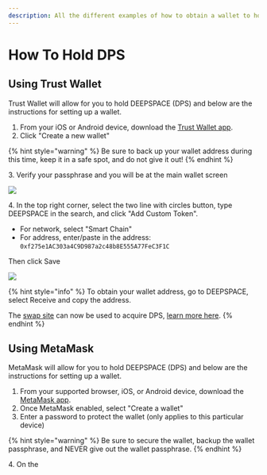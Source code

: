 ```yaml
---
description: All the different examples of how to obtain a wallet to hold DEEPSPACE - $DPS
---
```

# How To Hold DPS

## Using Trust Wallet

Trust Wallet will allow for you to hold DEEPSPACE (DPS) and below are the instructions for setting up a wallet.

1. From your iOS or Android device, download the [Trust Wallet app](https://trustwallet.com/download-page).
2. Click "Create a new wallet"

{% hint style="warning" %}
Be sure to back up your wallet address during this time, keep it in a safe spot, and do not give it out!
{% endhint %}

3\. Verify your passphrase and you will be at the main wallet screen

![](../.gitbook/assets/IMG\_10682.png)

4\. In the top right corner, select the two line with circles button, type DEEPSPACE in the search, and click "Add Custom Token".

* For network, select "Smart Chain"
* For address, enter/paste in the address: `0xf275e1AC303a4C9D987a2c48b8E555A77FeC3F1C`

Then click Save

![](../.gitbook/assets/IMG\_1069.PNG)

{% hint style="info" %}
To obtain your wallet address, go to DEEPSPACE, select Receive and copy the address.

The [swap site](https://dps.fyi/swap) can now be used to acquire DPS, [learn more here](how-to-buy-dps.md).
{% endhint %}



## Using MetaMask

MetaMask will allow for you to hold DEEPSPACE (DPS) and below are the instructions for setting up a wallet.

1. From your supported browser, iOS, or Android device, download the [MetaMask app](https://metamask.io/download).
2. Once MetaMask enabled, select "Create a wallet"
3. Enter a password to protect the wallet (only applies to this particular device)

{% hint style="warning" %}
Be sure to secure the wallet, backup the wallet passphrase, and NEVER give out the wallet passphrase.
{% endhint %}

4\. On the 
